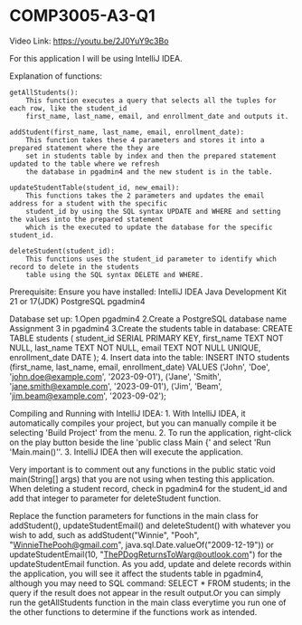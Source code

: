 # COMP3005-A3-Q1

Video Link: https://youtu.be/2J0YuY9c3Bo

For this application I will be using IntelliJ IDEA.

Explanation of functions:

    getAllStudents():
        This function executes a query that selects all the tuples for each row, like the student_id
        first_name, last_name, email, and enrollment_date and outputs it.

    addStudent(first_name, last_name, email, enrollment_date):
        This function takes these 4 parameters and stores it into a prepared statement where the they are
        set in students table by index and then the prepared statement updated to the table where we refresh
        the database in pgadmin4 and the new student is in the table.

    updateStudentTable(student_id, new_email):
        This functions takes the 2 parameters and updates the email address for a student with the specific
        student_id by using the SQL syntax UPDATE and WHERE and setting the values into the prepared statement
        which is the executed to update the database for the specific student_id.

    deleteStudent(student_id):
        This functions uses the student_id parameter to identify which record to delete in the students
        table using the SQL syntax DELETE and WHERE.


Prerequisite:
    Ensure you have installed:
        IntelliJ IDEA
        Java Development Kit 21 or 17(JDK)
        PostgreSQL
        pgadmin4

Database set up:
    1.Open pgadmin4
    2.Create a PostgreSQL database name Assignment 3 in pgadmin4
    3.Create the students table in database:
        CREATE TABLE students (
            student_id SERIAL PRIMARY KEY,
            first_name TEXT NOT NULL,
            last_name TEXT NOT NULL,
            email TEXT NOT NULL UNIQUE,
            enrollment_date DATE
        );
    4. Insert data into the table:
        INSERT INTO students (first_name, last_name, email, enrollment_date) VALUES
        ('John', 'Doe', 'john.doe@example.com', '2023-09-01'),
        ('Jane', 'Smith', 'jane.smith@example.com', '2023-09-01'),
        ('Jim', 'Beam', 'jim.beam@example.com', '2023-09-02');
    
Compiling and Running with IntelliJ IDEA:
    1. With IntelliJ IDEA, it automatically compiles your project, but you can manually compile it be selecting 'Build Project'
    from the menu.
    2. To run the application, right-click on the play button beside the line 'public class Main {' and select 'Run 'Main.main()''.
    3. IntelliJ IDEA then will execute the application.
    
    



Very important is to comment out any functions in the public static void main(String[] args) that you are not using when testing 
this application. When deleting a student record, check in pgadmin4 for the student_id and add that integer to parameter for deleteStudent function.

Replace the function parameters for functions in the main class for addStudent(), updateStudentEmail() and deleteStudent()
with whatever you wish to add, such as addStudent("Winnie", "Pooh", "WinnieThePooh@gmail.com", java.sql.Date.valueOf("2009-12-19"))
or updateStudentEmail(10, "ThePDogReturnsToWarg@outlook.com") for the updateStudentEmail function.
As you add, update and delete records within the application, you will see it affect the students table in pgadmin4, although you may need to
SQL command: SELECT * FROM students; in the query if the result does not appear in the result output.Or you can simply run the
getAllStudents function in the main class everytime you run one of the other functions to determine if the functions work as intended.

